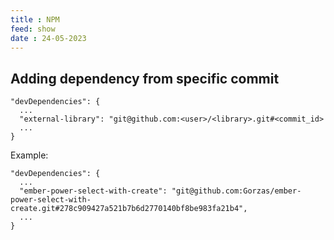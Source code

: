 ```yaml
---
title : NPM
feed: show
date : 24-05-2023
---
```


## Adding dependency from specific commit

```
"devDependencies": {
  ...
  "external-library": "git@github.com:<user>/<library>.git#<commit_id>
  ...
}
```

Example:

```
"devDependencies": {
  ...
  "ember-power-select-with-create": "git@github.com:Gorzas/ember-power-select-with-create.git#278c909427a521b7b6d2770140bf8be983fa21b4",
  ...
}
```
